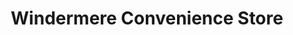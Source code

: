 ---
title: "Windermere Convenience Store"
url: /ferntree-gully/windermere-convenience-store/
shop: Lebensmittel
---